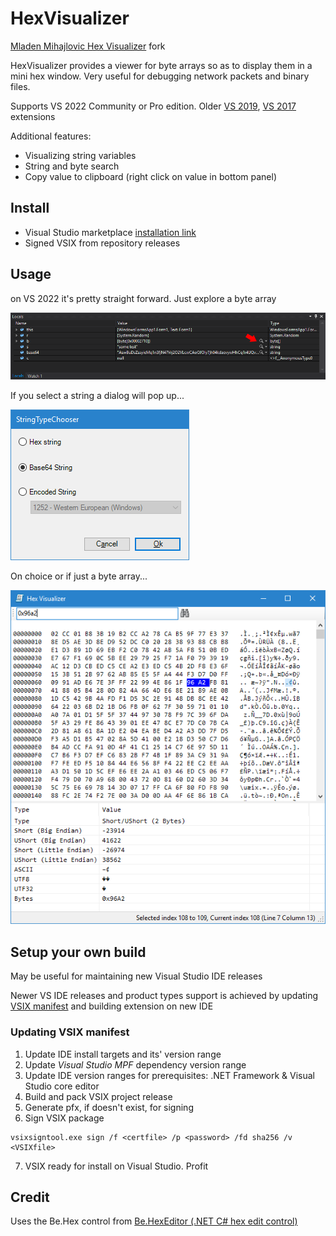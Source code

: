 
# HexVisualizer

[Mladen Mihajlovic Hex Visualizer](https://bitbucket.org/mmihajlovic/hex-visualizer/src/master/) fork

HexVisualizer provides a viewer for byte arrays so as to display them in a mini hex window. Very useful for debugging network packets and binary files.

Supports VS 2022 Community or Pro edition. Older [VS 2019](https://marketplace.visualstudio.com/items?itemName=Mika76.HexVisualizer2019&ssr=false#overview), [VS 2017](https://marketplace.visualstudio.com/items?itemName=Mika76.HexVisualizer2017) extensions

Additional features:
- Visualizing string variables
- String and byte search
- Copy value to clipboard (right click on value in bottom panel)

## Install

- Visual Studio marketplace [installation link](https://marketplace.visualstudio.com/items?itemName=Michael-Krmeine.HexVisualizer-2022)
- Signed VSIX from repository releases

## Usage

on VS 2022 it's pretty straight forward. Just explore a byte array

![Watch.png](./img/WatchWindow.png)

If you select a string a dialog will pop up...

![Type chooser.png](./img/TypeChooser.png)

On choice or if just a byte array...

![Visualizer.png](./img/HexVisualizer.png)

## Setup your own build

May be useful for maintaining new Visual Studio IDE releases

Newer VS IDE releases and product types support is achieved by updating [VSIX manifest](./VsixHexVisualizer/source.extension.vsixmanifest) and building extension on new IDE

### Updating VSIX manifest

1. Update IDE install targets and its' version range
2. Update *Visual Studio MPF* dependency version range
3. Update IDE version ranges for prerequisites: .NET Framework & Visual Studio core editor
4. Build and pack VSIX project release
5. Generate pfx, if doesn't exist, for signing
6. Sign VSIX package
```
vsixsigntool.exe sign /f <certfile> /p <password> /fd sha256 /v <VSIXfile>
```
7. VSIX ready for install on Visual Studio. Profit

## Credit

Uses the Be.Hex control from [Be.HexEditor (.NET C# hex edit control)](http://sourceforge.net/projects/hexbox/)
